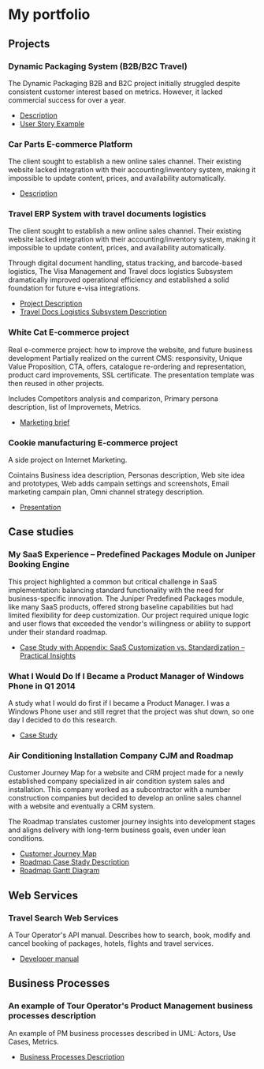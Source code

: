 # My portfolio
## Projects

### Dynamic Packaging System (B2B/B2C Travel)

The Dynamic Packaging B2B and B2C project initially struggled despite consistent customer interest based on metrics. However, it lacked commercial success for over a year.
- [Description](https://scheglov.com/portfolio_project1/)
- [User Story Example](https://github.com/SergeiScheglov/portfolio/blob/main/Dynamic_Packages_User_Story_Example.pdf/)

### Car Parts E-commerce Platform

The client sought to establish a new online sales channel. Their existing website lacked integration with their accounting/inventory system, making it impossible to update content, prices, and availability automatically.
- [Description](https://scheglov.com/portfolio_project2/)

### Travel ERP System with travel documents logistics

The client sought to establish a new online sales channel. Their existing website lacked integration with their accounting/inventory system, making it impossible to update content, prices, and availability automatically.

Through digital document handling, status tracking, and barcode-based logistics, The Visa Management and Travel docs logistics Subsystem dramatically improved operational efficiency and established a solid foundation for future e-visa integrations.
- [Project Description](https://scheglov.com/portfolio_project3/)
- [Travel Docs Logistics Subsystem  Description](https://scheglov.com/portfolio_project4/)

### White Cat E-commerce project
Real e-commerce project: how to improve the website, and future business development Partially realized on the current CMS: responsivity, Unique Value Proposition, CTA, offers, catalogue re-ordering and representation, product card improvements, SSL certificate. The presentation template was then reused in other projects.

Includes Competitors analysis and comparizon, Primary persona description, list of Improvemets, Metrics.
- [Marketing brief](https://github.com/SergeiScheglov/portfolio/blob/main/whitecat_e-commerce_project.pdf)

### Cookie manufacturing E-commerce project
A side project on Internet Marketing.

Cointains Business idea description, Personas description, Web site idea and prototypes, Web adds campain settings and screenshots, Email marketing campain plan, Omni channel strategy description.
- [Presentation](https://github.com/SergeiScheglov/portfolio/blob/main/Cookie%20manufacturing_Marketing_Project.pdf)

## Case studies

### My SaaS Experience – Predefined Packages Module on Juniper Booking Engine

This project highlighted a common but critical challenge in SaaS implementation: balancing standard functionality with the need for business-specific innovation. The Juniper Predefined Packages module, like many SaaS products, offered strong baseline capabilities but had limited flexibility for deep customization. Our project required unique logic and user flows that exceeded the vendor's willingness or ability to support under their standard roadmap.

- [Case Study with Appendix: SaaS Customization vs. Standardization – Practical Insights](https://github.com/SergeiScheglov/portfolio/blob/main/SaaS_Experience_Juniper_Booking_Engine.pdf)

### What I Would Do If I Became a Product Manager of Windows Phone in Q1 2014

A study what I would do first if I became a Product Manager. I was a Windows Phone user and still regret that the project was shut down, so one day I decided to do this research.
- [Case Study](https://github.com/SergeiScheglov/portfolio/blob/main/what_i_would_do_if_i_became_a_pm_of_wp.pdf)

### Air Conditioning Installation Company CJM and Roadmap

Customer Journey Map for a website and CRM project made for a newly established company specialized in air condition system sales and installation. This company worked as a subcontractor with a number construction companies but decided to develop an online sales channel with a website and eventually a CRM system.

The Roadmap translates customer journey insights into development stages and aligns delivery with long-term business goals, even under lean conditions.

- [Customer Journey Map](https://github.com/SergeiScheglov/portfolio/blob/main/Air_Conditioning_CJM.pdf)
- [Roadmap Case Stady Description](https://github.com/SergeiScheglov/portfolio/blob/main/Case_Study_Air_Conditioning_Company_Roadmap.pdf)
- [Roadmap Gantt Diagram](https://github.com/SergeiScheglov/portfolio/blob/main/Roadmap_Air_Conditioning_Company.pdf)

## Web Services
### Travel Search Web Services
A Tour Operator's API manual. Describes how to search, book, modify and cancel booking of packages, hotels, flights and travel services.
- [Developer manual](https://github.com/SergeiScheglov/portfolio/blob/main/travel-search-web-services.pdf)


## Business Processes
### An example of Tour Operator's Product Management business processes description
An example of PM business processes described in UML: Actors, Use Cases, Metrics. 
- [Business Processes Description](https://github.com/SergeiScheglov/portfolio/blob/main/Tour_Operators_Product_Management_Business_Processes.pdf)
